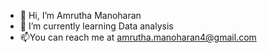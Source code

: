 - 👋 Hi, I’m  Amrutha Manoharan
- 🌱 I’m currently learning Data analysis
- 📫You can reach me at amrutha.manoharan4@gmail.com

